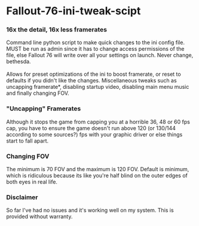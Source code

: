 # Fallout-76-ini-tweak-scipt
### 16x the detail, 16x less framerates
Command line python script to make quick changes to the ini config file. MUST be run as admin since it has to change access permissions of the file, else Fallout 76 will write over all your settings on launch. Never change, bethesda. <br />
<br />
Allows for preset optimizations of the ini to boost framerate, or reset to defaults if you didn't like the changes. Miscellaneous tweaks such as uncapping framerate*, disabling startup video, disabling main menu music and finally changing FOV.
<br />
### "Uncapping" Framerates
Although it stops the game from capping you at a horrible 36, 48 or 60 fps cap, you have to ensure the game doesn't run above 120 (or 130/144 according to some sources?) fps with your graphic driver or else things start to fall apart. 
<br />
### Changing FOV
The minimum is 70 FOV and the maximum is 120 FOV. Default is minimum, which is ridiculous because its like you're half blind on the outer edges of both eyes in real life. 
<br />
### Disclaimer
So far I've had no issues and it's working well on my system. This is provided without warranty. 
